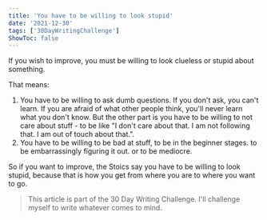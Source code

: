```yaml
---
title: 'You have to be willing to look stupid'
date: '2021-12-30'
tags: ['30DayWritingChallenge']
ShowToc: false
---
```


If you wish to improve, you must be willing to look clueless or stupid about something.

That means:

1. You have to be willing to ask dumb questions. If you don't ask, you can't learn. If you are afraid of what other people think, you'll never learn what you don't know. But the other part is you have to be willing to not care about stuff - to be like "I don't care about that. I am not following that. I am out of touch about that.".
2. You have to be willing to be bad at stuff, to be in the beginner stages. to be embarrassingly figuring it out. or to be mediocre.

So if you want to improve, the Stoics say you have to be willing to look stupid, because that is how you get from where you are to where you want to go.

> This article is part of the 30 Day Writing Challenge. I'll challenge myself to write whatever comes to mind.
